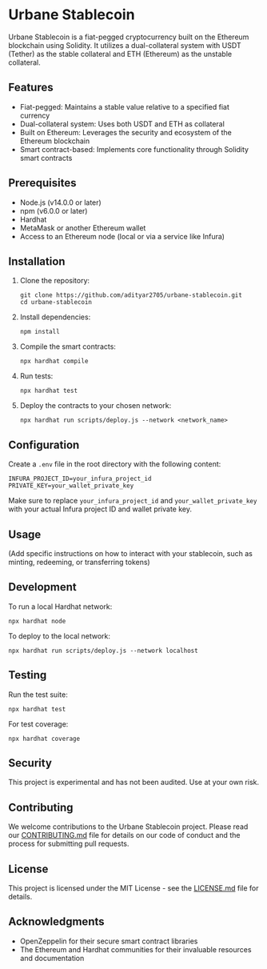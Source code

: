 # Urbane Stablecoin

Urbane Stablecoin is a fiat-pegged cryptocurrency built on the Ethereum blockchain using Solidity. It utilizes a dual-collateral system with USDT (Tether) as the stable collateral and ETH (Ethereum) as the unstable collateral.

## Features

- Fiat-pegged: Maintains a stable value relative to a specified fiat currency
- Dual-collateral system: Uses both USDT and ETH as collateral
- Built on Ethereum: Leverages the security and ecosystem of the Ethereum blockchain
- Smart contract-based: Implements core functionality through Solidity smart contracts

## Prerequisites

- Node.js (v14.0.0 or later)
- npm (v6.0.0 or later)
- Hardhat
- MetaMask or another Ethereum wallet
- Access to an Ethereum node (local or via a service like Infura)

## Installation

1. Clone the repository:
   ```
   git clone https://github.com/adityar2705/urbane-stablecoin.git
   cd urbane-stablecoin
   ```

2. Install dependencies:
   ```
   npm install
   ```

3. Compile the smart contracts:
   ```
   npx hardhat compile
   ```

4. Run tests:
   ```
   npx hardhat test
   ```

5. Deploy the contracts to your chosen network:
   ```
   npx hardhat run scripts/deploy.js --network <network_name>
   ```

## Configuration

Create a `.env` file in the root directory with the following content:

```
INFURA_PROJECT_ID=your_infura_project_id
PRIVATE_KEY=your_wallet_private_key
```

Make sure to replace `your_infura_project_id` and `your_wallet_private_key` with your actual Infura project ID and wallet private key.

## Usage

(Add specific instructions on how to interact with your stablecoin, such as minting, redeeming, or transferring tokens)

## Development

To run a local Hardhat network:

```
npx hardhat node
```

To deploy to the local network:

```
npx hardhat run scripts/deploy.js --network localhost
```

## Testing

Run the test suite:

```
npx hardhat test
```

For test coverage:

```
npx hardhat coverage
```

## Security

This project is experimental and has not been audited. Use at your own risk.

## Contributing

We welcome contributions to the Urbane Stablecoin project. Please read our [CONTRIBUTING.md](CONTRIBUTING.md) file for details on our code of conduct and the process for submitting pull requests.

## License

This project is licensed under the MIT License - see the [LICENSE.md](LICENSE.md) file for details.

## Acknowledgments

- OpenZeppelin for their secure smart contract libraries
- The Ethereum and Hardhat communities for their invaluable resources and documentation

